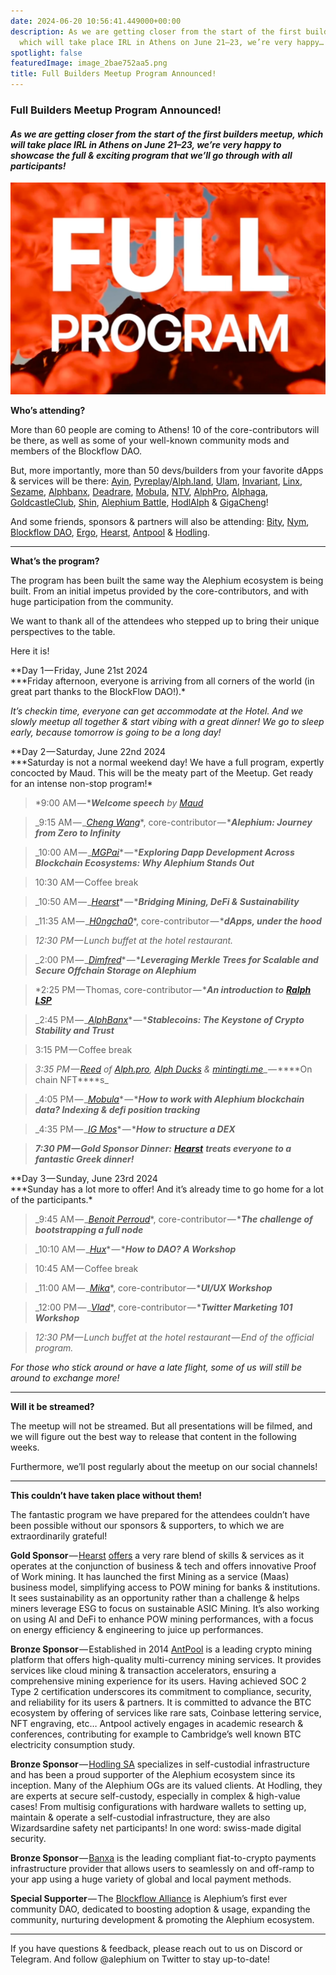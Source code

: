 ```yaml
---
date: 2024-06-20 10:56:41.449000+00:00
description: As we are getting closer from the start of the first builders meetup,
  which will take place IRL in Athens on June 21–23, we’re very happy…
spotlight: false
featuredImage: image_2bae752aa5.png
title: Full Builders Meetup Program Announced!
---
```


### **Full Builders Meetup Program Announced!**

#### _As we are getting closer from the start of the first builders meetup, which will take place IRL in Athens on June 21–23, we’re very happy to showcase the full & exciting program that we’ll go through with all participants!_

![](image_2bae752aa5.png)

**Who’s attending?**

More than 60 people are coming to Athens! 10 of the core-contributors will be there, as well as some of your well-known community mods and members of the Blockflow DAO.

But, more importantly, more than 50 devs/builders from your favorite dApps & services will be there: <a href="https://x.com/ayincoin" class="markup--anchor markup--p-anchor" data-href="https://x.com/ayincoin" rel="noopener" target="_blank">Ayin</a>, <a href="https://x.com/PyreplayDotCom" class="markup--anchor markup--p-anchor" data-href="https://x.com/PyreplayDotCom" rel="noopener" target="_blank">Pyreplay</a>/<a href="https://x.com/fugashu_codes" class="markup--anchor markup--p-anchor" data-href="https://x.com/fugashu_codes" rel="noopener" target="_blank">Alph.land</a>, <a href="https://x.com/ulamlabs" class="markup--anchor markup--p-anchor" data-href="https://x.com/ulamlabs" rel="noopener" target="_blank">Ulam</a>, <a href="https://x.com/invariant_labs" class="markup--anchor markup--p-anchor" data-href="https://x.com/invariant_labs" rel="noopener" target="_blank">Invariant</a>, <a href="https://x.com/linx_labs" class="markup--anchor markup--p-anchor" data-href="https://x.com/linx_labs" rel="noopener" target="_blank">Linx</a>, <a href="https://x.com/SesameWallet" class="markup--anchor markup--p-anchor" data-href="https://x.com/SesameWallet" rel="noopener" target="_blank">Sezame</a>, <a href="https://x.com/alephiumbank" class="markup--anchor markup--p-anchor" data-href="https://x.com/alephiumbank" rel="noopener" target="_blank">Alphbanx</a>, <a href="https://x.com/DeadRareNFT" class="markup--anchor markup--p-anchor" data-href="https://x.com/DeadRareNFT" rel="noopener" target="_blank">Deadrare</a>, <a href="https://mobula.io/chain/alephium" class="markup--anchor markup--p-anchor" data-href="https://mobula.io/chain/alephium" rel="noopener" target="_blank">Mobula</a>, <a href="https://x.com/notrustverif" class="markup--anchor markup--p-anchor" data-href="https://x.com/notrustverif" rel="noopener" target="_blank">NTV</a>, <a href="https://x.com/Alphdotpro" class="markup--anchor markup--p-anchor" data-href="https://x.com/Alphdotpro" rel="noopener" target="_blank">AlphPro</a>, <a href="https://x.com/AlphagaMarket" class="markup--anchor markup--p-anchor" data-href="https://x.com/AlphagaMarket" rel="noopener" target="_blank">Alphaga</a>, <a href="https://x.com/GoldCastleClub" class="markup--anchor markup--p-anchor" data-href="https://x.com/GoldCastleClub" rel="noopener" target="_blank">GoldcastleClub</a>, <a href="https://x.com/Shin_Inu_Aleph" class="markup--anchor markup--p-anchor" data-href="https://x.com/Shin_Inu_Aleph" rel="noopener" target="_blank">Shin</a>, <a href="https://x.com/AlephiumBattle" class="markup--anchor markup--p-anchor" data-href="https://x.com/AlephiumBattle" rel="noopener" target="_blank">Alephium Battle</a>, <a href="https://x.com/PhoenixErgo" class="markup--anchor markup--p-anchor" data-href="https://x.com/PhoenixErgo" rel="noopener" target="_blank">HodlAlph</a> & <a href="https://x.com/gigacheng" class="markup--anchor markup--p-anchor" data-href="https://x.com/gigacheng" rel="noopener" target="_blank">GigaCheng</a>!

And some friends, sponsors & partners will also be attending: <a href="https://x.com/bity" class="markup--anchor markup--p-anchor" data-href="https://x.com/bity" rel="noopener" target="_blank">Bity</a>, <a href="https://x.com/nymproject" class="markup--anchor markup--p-anchor" data-href="https://x.com/nymproject" rel="noopener" target="_blank">Nym</a>, <a href="https://x.com/Blockflow_DAO" class="markup--anchor markup--p-anchor" data-href="https://x.com/Blockflow_DAO" rel="noopener" target="_blank">Blockflow DAO</a>, <a href="https://x.com/ergo_platform" class="markup--anchor markup--p-anchor" data-href="https://x.com/ergo_platform" rel="noopener" target="_blank">Ergo</a>, <a href="https://x.com/Hearst_io" class="markup--anchor markup--p-anchor" data-href="https://x.com/Hearst_io" rel="noopener" target="_blank">Hearst</a>, <a href="https://x.com/AntPoolofficial" class="markup--anchor markup--p-anchor" data-href="https://x.com/AntPoolofficial" rel="noopener" target="_blank">Antpool</a> & <a href="http://hodling.ch" class="markup--anchor markup--p-anchor" data-href="http://hodling.ch" rel="noopener" target="_blank">Hodling</a>.

---

**What’s the program?**

The program has been built the same way the Alephium ecosystem is being built. From an initial impetus provided by the core-contributors, and with huge participation from the community.

We want to thank all of the attendees who stepped up to bring their unique perspectives to the table.

Here it is!

**Day 1 — Friday, June 21st 2024  
\***Friday afternoon, everyone is arriving from all corners of the world (in great part thanks to the BlockFlow DAO!).\*

_It’s checkin time, everyone can get accommodate at the Hotel. And we slowly meetup all together & start vibing with a great dinner! We go to sleep early, because tomorrow is going to be a long day!_

**Day 2 — Saturday, June 22nd 2024  
\***Saturday is not a normal weekend day! We have a full program, expertly concocted by Maud. This will be the meaty part of the Meetup. Get ready for an intense non-stop program!\*

> \*9:00 AM — \***_Welcome speech_** _by_ <a href="https://x.com/MaudBannwart" class="markup--anchor markup--blockquote-anchor" data-href="https://x.com/MaudBannwart" rel="noopener" target="_blank"><em>Maud</em></a>

> _9:15 AM — _<a href="https://x.com/wachmc" class="markup--anchor markup--blockquote-anchor" data-href="https://x.com/wachmc" rel="noopener" target="_blank"><em>Cheng Wang</em></a>\*, core-contributor — \***_Alephium: Journey from Zero to Infinity_**

> _10:00 AM — _<a href="https://x.com/shishirpai" class="markup--anchor markup--blockquote-anchor" data-href="https://x.com/shishirpai" rel="noopener" target="_blank"><em>MGPai</em></a>\* — \***_Exploring Dapp Development Across Blockchain Ecosystems: Why Alephium Stands Out_**

> 10:30 AM — Coffee break

> _10:50 AM — _<a href="https://x.com/Hearst_io" class="markup--anchor markup--blockquote-anchor" data-href="https://x.com/Hearst_io" rel="noopener" target="_blank"><em>Hearst</em></a>\* — \***_Bridging Mining, DeFi & Sustainability_**

> _11:35 AM — _<a href="https://x.com/hongchao" class="markup--anchor markup--blockquote-anchor" data-href="https://x.com/hongchao" rel="noopener" target="_blank"><em>H0ngcha0</em></a>\*, core-contributor — \***_dApps, under the hood_**

> _12:30 PM — Lunch buffet at the hotel restaurant._

> _2:00 PM — _<a href="https://x.com/notdimfred" class="markup--anchor markup--blockquote-anchor" data-href="https://x.com/notdimfred" rel="noopener" target="_blank"><em>Dimfred</em></a>\* — \***_Leveraging Merkle Trees for Scalable and Secure Offchain Storage on Alephium_**

> \*2:25 PM — Thomas, core-contributor — \***_An introduction to_** <a href="https://github.com/alephium/ralph-lsp" class="markup--anchor markup--blockquote-anchor" data-href="https://github.com/alephium/ralph-lsp" rel="noopener" target="_blank"><strong><em>Ralph LSP</em></strong></a>

> _2:45 PM — _<a href="https://x.com/alephiumbank" class="markup--anchor markup--blockquote-anchor" data-href="https://x.com/alephiumbank" rel="noopener" target="_blank"><em>AlphBanx</em></a>\* — \***_Stablecoins: The Keystone of Crypto Stability and Trust_**

> 3:15 PM — Coffee break

> _3:35 PM — _<a href="https://x.com/0x_reed" class="markup--anchor markup--blockquote-anchor" data-href="https://x.com/0x_reed" rel="noopener" target="_blank"><em>Reed</em></a> _of_ <a href="http://alph.pro" class="markup--anchor markup--blockquote-anchor" data-href="http://alph.pro" rel="noopener" target="_blank"><em>Alph.pro</em></a>_,_ <a href="https://x.com/alph_ducks" class="markup--anchor markup--blockquote-anchor" data-href="https://x.com/alph_ducks" rel="noopener" target="_blank"><em>Alph Ducks</em></a> _&_ <a href="http://mintingti.me" class="markup--anchor markup--blockquote-anchor" data-href="http://mintingti.me" rel="noopener" target="_blank"><em>mintingti.me</em></a>_ — \***\*On chain NFT\*\***s_

> _4:05 PM — _<a href="https://mobula.io/chain/alephium" class="markup--anchor markup--blockquote-anchor" data-href="https://mobula.io/chain/alephium" rel="noopener" target="_blank"><em>Mobula</em></a>\* — \***_How to work with Alephium blockchain data? Indexing & defi position tracking_**

> _4:35 PM — _<a href="https://x.com/IgMosqueira" class="markup--anchor markup--blockquote-anchor" data-href="https://x.com/IgMosqueira" rel="noopener" target="_blank"><em>IG Mos</em></a>\* — \***_How to structure a DEX_**

> **_7:30 PM — Gold Sponsor Dinner:_** <a href="https://x.com/Hearst_io" class="markup--anchor markup--blockquote-anchor" data-href="https://x.com/Hearst_io" rel="noopener" target="_blank"><strong><em>Hearst</em></strong></a> **_treats everyone to a fantastic Greek dinner!_**

**Day 3 — Sunday, June 23rd 2024  
\***Sunday has a lot more to offer! And it’s already time to go home for a lot of the participants.\*

> _9:45 AM — _<a href="https://x.com/killerwhile" class="markup--anchor markup--blockquote-anchor" data-href="https://x.com/killerwhile" rel="noopener" target="_blank"><em>Benoit Perroud</em></a>\*, core-contributor — \***_The challenge of bootstrapping a full node_**

> _10:10 AM — _<a href="https://x.com/huxian333" class="markup--anchor markup--blockquote-anchor" data-href="https://x.com/huxian333" rel="noopener" target="_blank"><em>Hux</em></a>\* — \***_How to DAO? A Workshop_**

> 10:45 AM — Coffee break

> _11:00 AM — _<a href="https://x.com/mika_pote" class="markup--anchor markup--blockquote-anchor" data-href="https://x.com/mika_pote" rel="noopener" target="_blank"><em>Mika</em></a>\*, core-contributor — \***_UI/UX Workshop_**

> _12:00 PM — _<a href="https://x.com/Estragon77" class="markup--anchor markup--blockquote-anchor" data-href="https://x.com/Estragon77" rel="noopener" target="_blank"><em>Vlad</em></a>\*, core-contributor — \***_Twitter Marketing 101 Workshop_**

> _12:30 PM — Lunch buffet at the hotel restaurant — End of the official program._

_For those who stick around or have a late flight, some of us will still be around to exchange more!_

---

**Will it be streamed?**

The meetup will not be streamed. But all presentations will be filmed, and we will figure out the best way to release that content in the following weeks.

Furthermore, we’ll post regularly about the meetup on our social channels!

---

**This couldn’t have taken place without them!**

The fantastic program we have prepared for the attendees couldn’t have been possible without our sponsors & supporters, to which we are extraordinarily grateful!

**Gold Sponsor** — <a href="https://hearst-capital.com/" class="markup--anchor markup--p-anchor" data-href="https://hearst-capital.com/" rel="noopener" target="_blank">Hearst</a> <a href="https://x.com/hearst_io" class="markup--anchor markup--p-anchor" data-href="https://x.com/hearst_io" rel="noopener" target="_blank">offers</a> a very rare blend of skills & services as it operates at the conjunction of business & tech and offers innovative Proof of Work mining. It has launched the first Mining as a service (Maas) business model, simplifying access to POW mining for banks & institutions. It sees sustainability as an opportunity rather than a challenge & helps miners leverage ESG to focus on sustainable ASIC Mining. It’s also working on using AI and DeFi to enhance POW mining performances, with a focus on energy efficiency & engineering to juice up performances.

**Bronze Sponsor** — Established in 2014 <a href="https://t.co/rhYEA44gQq" class="markup--anchor markup--p-anchor" data-href="https://t.co/rhYEA44gQq" rel="noopener" target="_blank">AntPool</a> is a leading crypto mining platform that offers high-quality multi-currency mining services. It provides services like cloud mining & transaction accelerators, ensuring a comprehensive mining experience for its users. Having achieved SOC 2 Type 2 certification underscores its commitment to compliance, security, and reliability for its users & partners. It is committed to advance the BTC ecosystem by offering of services like rare sats, Coinbase lettering service, NFT engraving, etc… Antpool actively engages in academic research & conferences, contributing for example to Cambridge’s well known BTC electricity consumption study.

**Bronze Sponsor** — <a href="https://hodling.ch/" class="markup--anchor markup--p-anchor" data-href="https://hodling.ch/" rel="noopener" target="_blank">Hodling SA</a> specializes in self-custodial infrastructure and has been a proud supporter of the Alephium ecosystem since its inception. Many of the Alephium OGs are its valued clients. At Hodling, they are experts at secure self-custody, especially in complex & high-value cases! From multisig configurations with hardware wallets to setting up, maintain & operate a self-custodial infrastructure, they are also Wizardsardine safety net participants! In one word: swiss-made digital security.

**Bronze Sponsor** — <a href="https://openocean.banxa.com/" class="markup--anchor markup--p-anchor" data-href="https://openocean.banxa.com/" rel="noopener" target="_blank">Banxa</a> is the leading compliant fiat-to-crypto payments infrastructure provider that allows users to seamlessly on and off-ramp to your app using a huge variety of global and local payment methods.

**Special Supporter** — The <a href="https://x.com/Blockflow_DAO" class="markup--anchor markup--p-anchor" data-href="https://x.com/Blockflow_DAO" rel="noopener" target="_blank">Blockflow Alliance</a> is Alephium’s first ever community DAO, dedicated to boosting adoption & usage, expanding the community, nurturing development & promoting the Alephium ecosystem.

---

If you have questions & feedback, please reach out to us on Discord or Telegram. And follow @alephium on Twitter to stay up-to-date!
